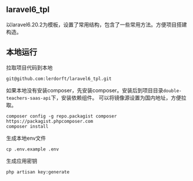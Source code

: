 ## laravel6_tpl

以laravel6.20.2为模板，设置了常用结构，包含了一些常用方法。方便项目搭建构造。

## 本地运行

拉取项目代码到本地
```
git@github.com:lerdorft/laravel6_tpl.git
```

如果本地没有安装composer，先安装composer。安装后到项目目录`double-teachers-saas-api`下，安装依赖组件。
可以将镜像源设置为国内地址，方便拉取。
```
composer config -g repo.packagist composer https://packagist.phpcomposer.com
composer install
```

生成本地env文件
```
cp .env.example .env
```

生成应用密钥
```
php artisan key:generate
```
